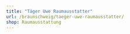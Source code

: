 ```yaml
---
title: "Täger Uwe Raumausstatter"
url: /braunschweig/taeger-uwe-raumausstatter/
shop: Raumausstattung
---
```

